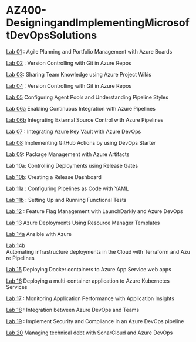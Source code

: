 # AZ400-DesigningandImplementingMicrosoftDevOpsSolutions

[Lab 01](./Instructions/Labs/AZ400_M01_Agile_Planning_and_Portfolio_Management_with_Azure_Boards.md) : Agile Planning and Portfolio Management with Azure Boards

[Lab 02](./Instructions/Labs/AZ400_M02_Version_Controlling_with_Git_in_Azure_Repos.md) : Version Controlling with Git in Azure Repos

[Lab 03](./Instructions/Labs/AZ400_M03_Sharing_Team_Knowledge_using_Azure_Project_Wikis.md): Sharing Team Knowledge using Azure Project Wikis

[Lab 04](./Instructions/Labs/AZ400_M04_Version_Controlling_with_Git_in_Azure_Repos.md) : Version Controlling with Git in Azure Repos

[Lab 05](./Instructions/Labs/AZ400_M05_Configuring_Agent_Pools_and_Understanding_Pipeline_Styles.md)  Configuring Agent Pools and Understanding Pipeline Styles

[Lab 06a](./Instructions/Labs/AZ400_M06_Enabling_Continuous_Integration_with_Azure_Pipelines.md)  Enabling Continuous Integration with Azure Pipelines

[Lab 06b](./Instructions/Labs/AZ400_M06_Integrating_External_Source_Control_with_Azure_Pipelines.md)   Integrating External Source Control with Azure Pipelines 

[Lab 07](./Instructions/Labs/AZ400_M07_Integrating_Azure_Key_Vault_with_Azure_DevOps.md) : Integrating Azure Key Vault with Azure DevOps

[Lab 08](./Instructions/Labs/AZ400_M08_Implementing_GitHub_Actions_by_using_DevOps_Starter.md)   Implementing GitHub Actions by using DevOps Starter

[Lab 09](./Instructions/Labs/AZ400_M09_Package_Management_with_Azure_Artifacts.md): Package Management with Azure Artifacts

Lab 10a: Controlling Deployments using Release Gates

[Lab 10b](./Instructions/Labs/AZ400_M10_Creating_a_Release_Dashboard.md): Creating a Release Dashboard

[Lab 11a](./Instructions/Labs/AZ400_M11_Configuring_Pipelines_as_Code_with_YAML.md) : Configuring Pipelines as Code with YAML

[Lab 11b](./Instructions/Labs/AZ400_M11_Setting_Up_and_Running_Functional_Tests.md) : Setting Up and Running Functional Tests

[Lab 12](./Instructions/Labs/AZ400_M12_Feature_Flag_Management_with_LaunchDarkly_and_Azure_DevOps.md) : Feature Flag Management with LaunchDarkly and Azure DevOps

[Lab 13](./Instructions/Labs/AZ400_M13_Azure_Deployments_Using_Resource_Manager_Templates.md)    Azure Deployments Using Resource Manager Templates

[Lab 14a](./Instructions/Labs/AZ400_M14_Ansible_with_Azure.md)  Ansible with Azure

[Lab 14b](./Instructions/Labs/AZ400_M14_Automating_infrastructure_deployments_in_the_Cloud_with_Terraform.md)  Automating infrastructure deployments in the Cloud with Terraform and Azure Pipelines

[Lab 15](./Instructions/Labs/AZ400_M15_Deploying_Docker_containers_to_Azure_App_Service_web_apps.md.md)   Deploying Docker containers to Azure App Service web apps

[Lab 16](./Instructions/Labs/AZ400_M16_Deploying_multi-container_application_to_Azure_Kubernetes_Services.md)   Deploying a multi-container application to Azure Kubernetes Services

[Lab 17](./Instructions/Labs/AZ400_M17_Monitoring_Application_Performance_with_Application_Insights.md) : Monitoring Application Performance with Application Insights

[Lab 18](./Instructions/Labs/AZ400_M18_Integration_between_Azure_DevOps_and_Teams.md) : Integration between Azure DevOps and Teams

[Lab 19](./Instructions/Labs/AZ400_M19_Implement_Security_and_Compliance_in_an_Azure_DevOps_pipeline.md) :  Implement Security and Compliance in an Azure DevOps pipeline

[Lab 20](./Instructions/Labs/AZ400_M20_Managing_technical_debt_with_SonarQube_and_Azure_DevOps.md)  Managing technical debt with SonarCloud and Azure DevOps

